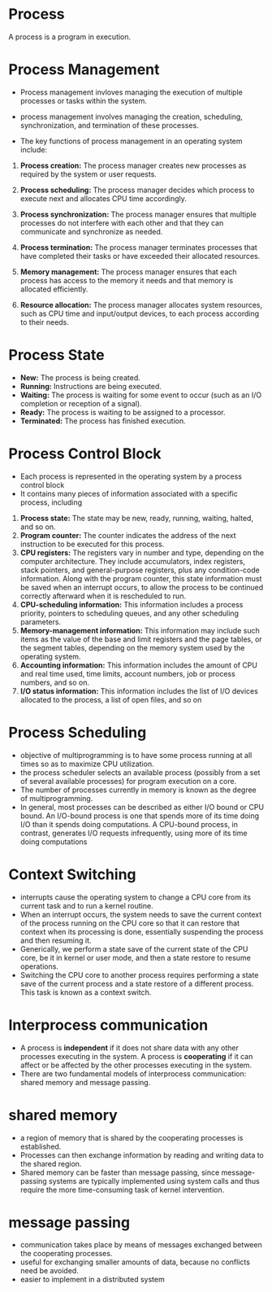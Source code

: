 
# Process

A process is a program in execution.

# Process Management

- Process management invloves managing the execution of multiple processes or tasks within the system. 
- process management involves managing the creation, scheduling, synchronization, and termination of these processes.

- The key functions of process management in an operating system include:

1. **Process creation:** The process manager creates new processes as required by the system or user requests.

2. **Process scheduling:** The process manager decides which process to execute next and allocates CPU time accordingly.

3. **Process synchronization:** The process manager ensures that multiple processes do not interfere with each other and that they can communicate and synchronize as needed.

4. **Process termination:** The process manager terminates processes that have completed their tasks or have exceeded their allocated resources.

5. **Memory management:** The process manager ensures that each process has access to the memory it needs and that memory is allocated efficiently.

6. **Resource allocation:** The process manager allocates system resources, such as CPU time and input/output devices, to each process according to their needs.

# Process State

- **New:** The process is being created.
- **Running:** Instructions are being executed.
- **Waiting:** The process is waiting for some event to occur (such as an I/O completion or reception of a signal).
- **Ready:** The process is waiting to be assigned to a processor.
- **Terminated:** The process has finished execution.

# Process Control Block
- Each process is represented in the operating system by a process control
block
- It contains many pieces of information associated with a specific process, including
1. **Process state:** The state may be new, ready, running, waiting, halted, and so on.
2. **Program counter:** The counter indicates the address of the next instruction to be executed for this process.
3. **CPU registers:** The registers vary in number and type, depending on the computer architecture. They include accumulators, index registers, stack pointers, and general-purpose registers, plus any condition-code information. Along with the program counter, this state information must be saved when an interrupt occurs, to allow the process to be continued correctly afterward when it is rescheduled to run.
4. **CPU-scheduling information:** This information includes a process priority, pointers to scheduling queues, and any other scheduling parameters.
5. **Memory-management information:** This information may include such items as the value of the base and limit registers and the page tables, or the segment tables, depending on the memory system used by the operating system.
6. **Accounting information:** This information includes the amount of CPU
and real time used, time limits, account numbers, job or process numbers,
and so on.
7. **I/O status information:** This information includes the list of I/O devices
allocated to the process, a list of open files, and so on

# Process Scheduling 
- objective of multiprogramming is to have some process running at all times so as to maximize CPU utilization.
- the process scheduler selects an available process (possibly from a set of several available processes) for program execution on a core.
- The number of processes currently in memory is known as the degree of multiprogramming.
- In general, most processes can be described as either I/O bound or CPU bound. An I/O-bound process is one that spends more of its time doing I/O than it spends doing computations. A CPU-bound process, in contrast, generates I/O requests
infrequently, using more of its time doing computations

# Context Switching 
- interrupts cause the operating system to change a CPU core from its current task and to run a kernel routine.
- When an interrupt occurs, the system needs to save the current context of the process running on the CPU core so that it can restore that context when its processing is done, essentially suspending the process and then resuming it.
-  Generically, we perform a state save of the current state of the CPU core, be it in kernel or user mode, and then a state restore to resume operations.
-  Switching the CPU core to another process requires performing a state save of the current process and a state restore of a different process. This task is known as a context switch.

# Interprocess communication
- A process is **independent** if it does not share data with any other processes executing in the system. A process is **cooperating** if it can affect or be affected by the other processes executing in the system.
- There are two fundamental models of interprocess communication: shared memory and message passing.

# shared memory
- a region of memory that is shared by the cooperating processes is established.
- Processes can then exchange information by reading and writing data to the shared region.
- Shared memory can be faster than message passing, since message-passing systems are typically implemented using system calls and thus require the more time-consuming task of kernel intervention.

# message passing
- communication takes place by means of messages exchanged between the cooperating processes.
- useful for exchanging smaller amounts of data, because no conflicts need be avoided.
- easier to implement in a distributed system



